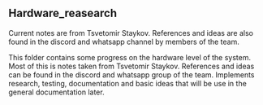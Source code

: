 ## Hardware_reasearch

Current notes are from Tsvetomir Staykov. References and ideas are also found in the discord and whatsapp channel by members of the team.

This folder contains some progress on the hardware level of the system.
Most of this is notes taken from Tsvetomir Staykov. References and ideas can be found in the discord and whatsapp group of the team.
Implements research, testing, documentation and basic ideas that will be use in the general documentation later.
